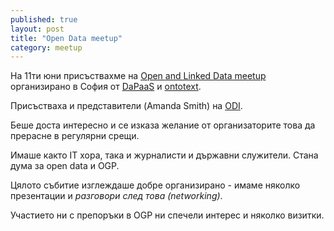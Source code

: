 ```yaml
---
published: true
layout: post
title: "Open Data meetup"
category: meetup
---
```


На 11ти юни присъствахме на [Open and Linked Data meetup](https://www.eventbrite.co.uk/e/open-and-linked-data-dapaas-meetup-sofia-11th-june-2014-tickets-11840239475)
организирано в София от [DaPaaS](http://project.dapaas.eu/) и [ontotext](http://www.ontotext.com/).

Присъстваха и представители (Amanda Smith) на [ODI](http://theodi.org/).

Беше доста интересно и се изказа желание от организаторите това да прерасне в регулярни срещи.

Имаше както IT хора, така и журналисти и държавни служители. Стана дума за open data и OGP.

Цялото събитие изглеждаше добре организирано - имаме няколко презентации и *разговори след това (networking)*.

Участието ни с препоръки в OGP ни спечели интерес и няколко визитки.